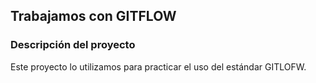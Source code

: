 ## Trabajamos con GITFLOW

### Descripción del proyecto

Este proyecto lo utilizamos para practicar el uso del estándar GITLOFW.